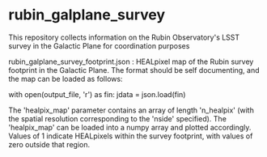 # rubin_galplane_survey
This repository collects information on the Rubin Observatory's LSST survey in the Galactic Plane for coordination purposes

rubin_galplane_survey_footprint.json : HEALpixel map of the Rubin survey footprint in the Galactic Plane. The format should be self documenting, and the map
can be loaded as follows:

with open(output_file, 'r') as fin:
    jdata = json.load(fin)

The 'healpix_map' parameter contains an array of length 'n_healpix' (with the spatial resolution corresponding to the 'nside' specified).  The 'healpix_map' can be loaded into a numpy array and plotted accordingly. Values of 1 indicate HEALpixels within the survey footprint, with values of zero outside that region. 
